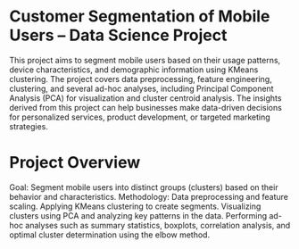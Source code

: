 # Customer Segmentation of Mobile Users – Data Science Project
This project aims to segment mobile users based on their usage patterns, device characteristics, and demographic information using KMeans clustering. The project covers data preprocessing, feature engineering, clustering, and several ad-hoc analyses, including Principal Component Analysis (PCA) for visualization and cluster centroid analysis. The insights derived from this project can help businesses make data-driven decisions for personalized services, product development, or targeted marketing strategies.

# Project Overview
Goal: Segment mobile users into distinct groups (clusters) based on their behavior and characteristics.
Methodology:
Data preprocessing and feature scaling.
Applying KMeans clustering to create segments.
Visualizing clusters using PCA and analyzing key patterns in the data.
Performing ad-hoc analyses such as summary statistics, boxplots, correlation analysis, and optimal cluster determination using the elbow method.

